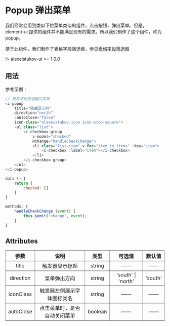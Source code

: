# Popup 弹出菜单

我们经常会用到类似下拉菜单类似的组件，点击按钮，弹出菜单。但是，element-ui 提供的组件并不能满足现有的需求。所以我们制作了这个组件，称为 popup。

基于此组件，我们制作了表格字段筛选器，参见[表格字段筛选器](/components/field_filter)

!> alexeistukov-ui >= 1.0.0

## 用法

参考示例：

~~~javascript
// 表格字段筛选器的实现
<i-popup
    title="隐藏显示列"
    direction="north"
    :autoClose="false"
    icon-class="alexeistukov-icon icon-stop-square">
    <ul class="list">
        <i-checkbox-group
            v-model="checked"
            @change="handleCheckChange">
            <li class="list-item" v-for="item in items" :key="item">
                <i-checkbox :label="item"></i-checkbox>
            </li>
        </i-checkbox-group>
    </ul>
</i-popup>

data () {
    return {
        checked: []
    }
}

methods: {
    handleCheckChange (event) {
        this.$emit('change', event);
    }
}
~~~

## Attributes

<table width="100%" cellspacing="0" cellpadding="0" border="1" style="border-collapse: collapse;display: table;text-align: center;">
	<thead>
		<tr>
			<th>参数</th>
			<th>说明</th>
			<th>类型</th>
			<th>可选值</th>
			<th>默认值</th>
		</tr>
	</thead>
	<tbody>
		<tr>
			<td>title</td>
			<td>触发器显示标题</td>
			<td>string</td>
			<td>——</td>
			<td>——</td>
		</tr>
        <tr>
			<td>direction</td>
			<td>菜单弹出方向</td>
			<td>string</td>
			<td>'south' | 'north'</td>
			<td>'south'</td>
		</tr>
        <tr>
			<td>iconClass</td>
			<td>触发器左侧展示字体图标类名</td>
			<td>string</td>
			<td>——</td>
			<td>——</td>
		</tr>
        <tr>
			<td>autoClose</td>
			<td>点击菜单时，是否自动关闭菜单</td>
			<td>boolean</td>
			<td>——</td>
			<td>——</td>
		</tr>
	</tbody>
</table>
